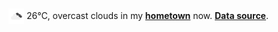 <img src="assets/weather.png?hour=2024-06-17-16" alt="overcast clouds" width="25" height="25" style="vertical-align:middle;position:relative;top:-1pt;"/> 26&deg;C, overcast clouds in my [**hometown**](https://en.wikipedia.org/wiki/Beijing) now. [**Data source**](https://openweathermap.org/).
